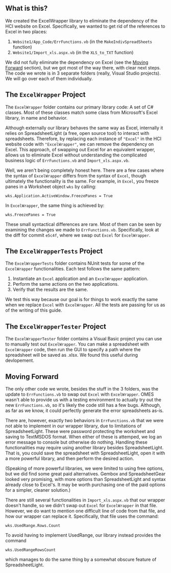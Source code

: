 ## What is this?
We created the ExcelWrapper library to eliminate the dependency of the HCI website on Excel. Specifically, we wanted to get rid of the references to Excel in two places:

1. ```Website1/App_Code/ErrFunctions.vb``` (in the ```MakeIndivSpreadSheets``` function)
2. ```Website1/Import_xls.aspx.vb``` (in the ```XLS_to_TXT``` function)

We did not fully eliminate the dependency on Excel (see the [Moving Forward](##moving-forward) section), but we got most of the way there, with clear next steps. The code we wrote is in 3 separate folders (really, Visual Studio projects). We will go over each of them individually.

## The ```ExcelWrapper``` Project
The ```ExcelWrapper``` folder contains our primary library code: A set of C# classes. Most of these classes match some class from Microsoft's Excel library, in name and behavior. 

Although externally our library behaves the same way as Excel, internally it relies on SpreadsheetLight (a free, open source tool) to interact with spreadsheets. Therefore, by replacing each instance of ```"Excel"``` in the HCI website code with ```"ExcelWrapper"```, we can remove the dependency on Excel. This approach, of swapping out Excel for an equivalent wrapper, allows us to eliminate Excel without understanding the complicated business logic of ```ErrFunctions.vb``` and ```Import_xls.aspx.vb```.

Well, we aren't being completely honest here. There are a few cases where the syntax of ```ExcelWrapper``` differs from the syntax of ```Excel```, though ultimately the functionality is the same. For example, in ```Excel```, you freeze panes in a Worksheet object ```wks``` by calling: 
```
wks.Application.ActiveWindow.FreezePanes = True
```
In ```ExcelWrapper```, the same thing is achieved by:
```
wks.FreezePanes = True
```
These small syntactical differences are rare. Most of them can be seen by examining the changes we made to ```ErrFunctions.vb```. Specifically, look at the diff for commit ```e5c4f```, where we swap out ```Excel``` for ```ExcelWrapper```.

## The ```ExcelWrapperTests``` Project 
The ```ExcelWrapperTests``` folder contains NUnit tests for some of the ```ExcelWrapper``` functionalities. Each test follows the same pattern:

1. Instantiate an ```Excel``` application and an ```ExcelWrapper``` application.
2. Perform the same actions on the two applications.
3. Verify that the results are the same.

We test this way because our goal is for things to work exactly the same when we replace ```Excel``` with ```ExcelWrapper```. All the tests are passing for us as of the writing of this guide.

## The ```ExcelWrapperTester``` Project
The ```ExcelWrapperTester``` folder contains a Visual Basic project you can use to manually test out ```ExcelWrapper```. You can make a spreadsheet with ```ExcelWrapper``` code, then run the GUI to specify a path where the spreadsheet will be saved as .xlsx. We found this useful during devlopement.

## Moving Forward
The only other code we wrote, besides the stuff in the 3 folders, was the update to ```ErrFunctions.vb``` to swap out ```Excel``` with ```ExcelWrapper```. OMES wasn't able to provide us with a testing environment to actually try out the new  ```ErrFunctions.vb```, so it's likely the code still has a few bugs. Although, as far as we know, it could perfectly generate the error spreadsheets as-is. 

There are, however, exactly two behaviors in ```ErrFunctions.vb``` that we were not able to implement in our wrapper library, due to limitations of SpreadsheetLight. These were password protecting the worksheet and saving to TextMSDOS format. When either of these is attemped, we log an error message to console but otherwise do nothing. Handling these functionalities may require using another library besides SpreadsheetLight. That is, you could save the spreadsheet with SpreadsheetLight, open it with a more powerful library, and then perform the desired action.

 (Speaking of more powerful libraries, we were limited to using free options, but we did find some great paid alternatives. Gembox and SpreadsheetGear looked very promising, with more options than SpreadsheetLight and syntax already close to Excel's. It may be worth purchasing one of the paid options for a simpler, cleaner solution.)

There are still several functionalities in ```Import_xls.aspx.vb``` that our wrapper doesn't handle, so we didn't swap out ```Excel``` for ```ExcelWrapper``` in that file. However, we do want to mention one difficult line of code from that file, and how our wrapper can replace it. Specifically, that file uses the command:
```
wks.UsedRange.Rows.Count
```
To avoid having to implement UsedRange, our library instead provides the command
```
wks.UsedRangeRowsCount
```
which manages to do the same thing by a somewhat obscure feature of SpreadsheetLight.

